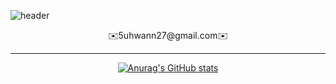 ![header](https://capsule-render.vercel.app/api?type=soft&color=2f91e9&height=150&section=header&text=5uhwann&fontSize=90&fontColor=ffffff)

<div align="center">
<p>✉️5uhwann27@gmail.com✉️<p>

<hr>

[![Anurag's GitHub stats](https://github-readme-stats.vercel.app/api?username=5uhwann&show_icons=true)](https://github.com/anuraghazra/github-readme-stats)
</div>
<br>
